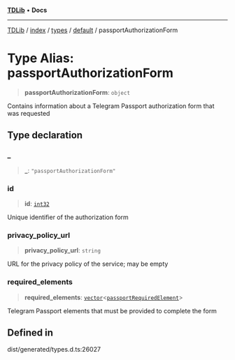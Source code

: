 [**TDLib**](../../../../../../README.md) • **Docs**

***

[TDLib](../../../../../../modules.md) / [index](../../../../../README.md) / [types](../../../README.md) / [default](../README.md) / passportAuthorizationForm

# Type Alias: passportAuthorizationForm

> **passportAuthorizationForm**: `object`

Contains information about a Telegram Passport authorization form that was requested

## Type declaration

### \_

> **\_**: `"passportAuthorizationForm"`

### id

> **id**: [`int32`](int32.md)

Unique identifier of the authorization form

### privacy\_policy\_url

> **privacy\_policy\_url**: `string`

URL for the privacy policy of the service; may be empty

### required\_elements

> **required\_elements**: [`vector`](vector.md)\<[`passportRequiredElement`](passportRequiredElement.md)\>

Telegram Passport elements that must be provided to complete the form

## Defined in

dist/generated/types.d.ts:26027
